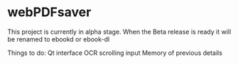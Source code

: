 # webPDFsaver
This project is currently in alpha stage. When the Beta release is ready it will be renamed to ebookd or ebook-dl

Things to do:
	Qt interface
	OCR
	scrolling input
	Memory of previous details
